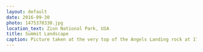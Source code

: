 ```yaml
---
layout: default
date: 2016-09-30
photo: 1475378330.jpg
location_text: Zion National Park, USA
title: Summit Landscape
caption: Picture taken at the very top of the Angels Landing rock at 1700 meters above see level. The complete hike took me exactly 3 hours with a good walking speed.
---
```

